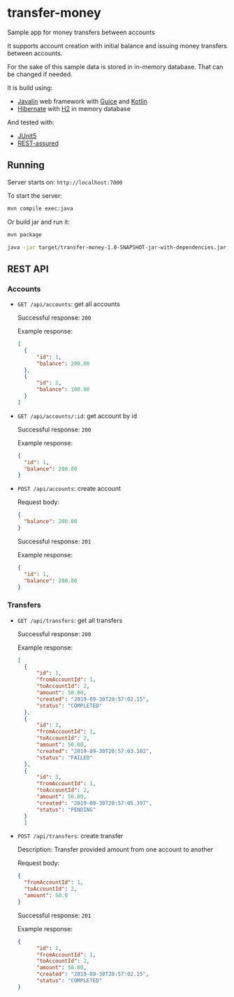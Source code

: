 # transfer-money
Sample app for money transfers between accounts

It supports account creation with initial balance and issuing money transfers between accounts. 

For the sake of this sample data is stored in in-memory database. That can be changed if needed.

It is build using:

- [Javalin](https://javalin.io/) web framework with [Guice](https://github.com/google/guice) and [Kotlin](https://kotlinlang.org)
- [Hibernate](https://hibernate.org/orm/) with [H2](https://www.h2database.com/html/main.html) in memory database

And tested with:

- [JUnit5](https://junit.org/junit5/)
- [REST-assured](http://rest-assured.io/)


## Running

Server starts on: `http://localhost:7000`

To start the server:

```sh
mvn compile exec:java
```

Or build jar and run it:

```sh
mvn package

java -jar target/transfer-money-1.0-SNAPSHOT-jar-with-dependencies.jar
```

## REST API

### Accounts

- `GET /api/accounts`: get all accounts

  Successful response: `200`
  
  Example response:
  ```json
  [
    {
        "id": 1,
        "balance": 200.00
    },
    {
        "id": 2,
        "balance": 100.00
    }
  ]
  ```
- `GET /api/accounts/:id`: get account by id

  Successful response: `200`
  
  Example response:
  ```json
  {
    "id": 1,
    "balance": 200.00
  }
  ```
- `POST /api/accounts`: create account

  Request body:

  ```json
  {
    "balance": 200.00
  }
  ```
  
  Successful response: `201`

  Example response:
  ```json
  {
    "id": 1,
    "balance": 200.00
  }
  ```
  
### Transfers

- `GET /api/transfers`: get all transfers

  Successful response: `200`
  
  Example response:
  ```json
  [
    {
        "id": 1,
        "fromAccountId": 1,
        "toAccountId": 2,
        "amount": 50.00,
        "created": "2019-09-30T20:57:02.15",
        "status": "COMPLETED"
    },
    {
        "id": 2,
        "fromAccountId": 1,
        "toAccountId": 2,
        "amount": 50.00,
        "created": "2019-09-30T20:57:03.102",
        "status": "FAILED"
    },
    {
        "id": 3,
        "fromAccountId": 1,
        "toAccountId": 2,
        "amount": 50.00,
        "created": "2019-09-30T20:57:05.397",
        "status": "PENDING"
    }
    ]
    ```

- `POST /api/transfers`: create transfer

  Description: Transfer provided amount from one account to another

  Request body:

  ```json
  {
	"fromAccountId": 1,
	"toAccountId": 2,
    "amount": 50.0
  }
  ```
  
  Successful response: `201`
  
  Example response:
  ```json
  {
        "id": 1,
        "fromAccountId": 1,
        "toAccountId": 2,
        "amount": 50.00,
        "created": "2019-09-30T20:57:02.15",
        "status": "COMPLETED"
  }
  ```
